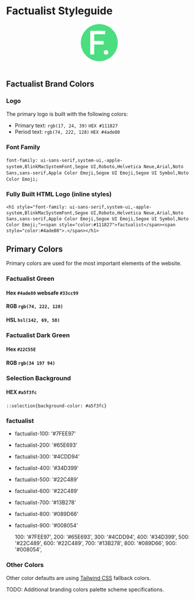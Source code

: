 # Factualist Styleguide
<div align="center">
	<div>
		<img width="100" src="../favicons/android-chrome-192x192.png" alt="Factualist.com favicon 192x192">
		<br>
	</div>
	<br>
</div>

## Factualist Brand Colors

### Logo

The primary logo is built with the following colors:

- Primary text: `rgb(17, 24, 39)` `HEX #111827`
- Period text: `rgb(74, 222, 128)` `HEX #4ade80`

### Font Family

`font-family: ui-sans-serif,system-ui,-apple-system,BlinkMacSystemFont,Segoe UI,Roboto,Helvetica Neue,Arial,Noto Sans,sans-serif,Apple Color Emoji,Segoe UI Emoji,Segoe UI Symbol,Noto Color Emoji;`

### Fully Built HTML Logo (inline styles)
```
<h1 style="font-family: ui-sans-serif,system-ui,-apple-system,BlinkMacSystemFont,Segoe UI,Roboto,Helvetica Neue,Arial,Noto Sans,sans-serif,Apple Color Emoji,Segoe UI Emoji,Segoe UI Symbol,Noto Color Emoji;"><span style="color:#111827">factualist</span><span style="color:#4ade80">.</span></h1>
```

## Primary Colors

Primary colors are used for the most important elements of the website.

### Factualist Green

#### Hex `#4ade80` websafe `#33cc99`

#### RGB `rgb(74, 222, 128)`

#### HSL `hsl(142, 69, 58)`

### Factualist Dark Green

#### Hex `#22C55E`

#### RGB `rgb(34 197 94)`

### Selection Background

#### HEX `#a5f3fc`

`::selection{background-color: #a5f3fc}`

### factualist

- factualist-100: '#7FEE97'
- factualist-200: '#65E693'
- factualist-300: '#4CDD94'
- factualist-400: '#34D399'
- factualist-500: '#22C489'
- factualist-600: '#22C489'
- factualist-700: '#13B278'
- factualist-800: '#089D66'
- factualist-900: '#008054'


    100: '#7FEE97',
    200: '#65E693',
    300: '#4CDD94',
    400: '#34D399',
    500: '#22C489',
    600: '#22C489',
    700: '#13B278',
    800: '#089D66',
    900: '#008054',

### Other Colors

Other color defaults are using [Tailwind CSS](https://tailwindcss.com/docs/customizing-colors) fallback colors.

TODO: Additional branding colors palette scheme specifications.

[//]: # ( Path: style/README.md)